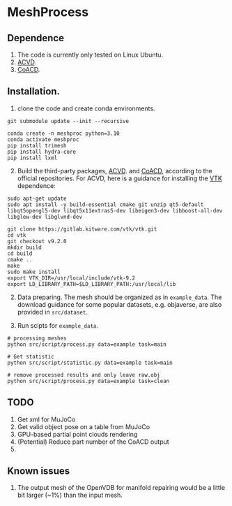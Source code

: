 # MeshProcess 

## Dependence
1. The code is currently only tested on Linux Ubuntu.
2. [ACVD](https://github.com/valette/ACVD).
3. [CoACD](https://github.com/JYChen18/CoACD).

## Installation.
1. clone the code and create conda environments.
```
git submodule update --init --recursive 

conda create -n meshproc python=3.10    
conda activate meshproc
pip install trimesh
pip install hydra-core
pip install lxml
```

2. Build the third-party packages, [ACVD](https://github.com/valette/ACVD/tree/master?tab=readme-ov-file#simple-compilation-howto-under-linux).
and [CoACD](https://github.com/SarahWeiii/CoACD?tab=readme-ov-file#3-compile), according to the official repositories. For ACVD, here is a guidance for installing the [VTK](https://www.vtk.org/) dependence:
```
sudo apt-get update
sudo apt install -y build-essential cmake git unzip qt5-default libqt5opengl5-dev libqt5x11extras5-dev libeigen3-dev libboost-all-dev libglew-dev libglvnd-dev

git clone https://gitlab.kitware.com/vtk/vtk.git
cd vtk
git checkout v9.2.0     
mkdir build
cd build
cmake ..
make
sudo make install
export VTK_DIR=/usr/local/include/vtk-9.2
export LD_LIBRARY_PATH=$LD_LIBRARY_PATH:/usr/local/lib
``` 

2. Data preparing. The mesh should be organized as in `example_data`.
The download guidance for some popular datasets, e.g. objaverse, are also provided in `src/dataset`. 


3. Run scipts for `example_data`. 
```
# processing meshes
python src/script/process.py data=example task=main

# Get statistic
python src/script/statistic.py data=example task=main

# remove processed results and only leave raw.obj
python src/script/process.py data=example task=clean

```

## TODO

1. Get xml for MuJoCo
2. Get valid object pose on a table from MuJoCo
3. GPU-based partial point clouds rendering 
4. (Potential) Reduce part number of the CoACD output
5. 

## Known issues
1. The output mesh of the OpenVDB for manifold repairing would be a little bit larger (~1%) than the input mesh.
